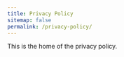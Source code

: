 ```yaml
---
title: Privacy Policy
sitemap: false
permalink: /privacy-policy/
---
```


This is the home of the privacy policy.

